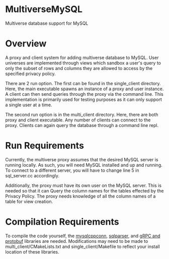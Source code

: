 # MultiverseMySQL
Multiverse database support for MySQL

# Overview 
A proxy and client system for adding multiverse database to MySQL. User universes are implemented through views which sandbox a user's query to only the subset
of rows and columns they are allowed to access by the specified privacy policy. 

There are 2 run option. The first can be found in the single_client directory. Here, the main executable spawns an instance of a proxy and user instance. A client can
then send queries through the proxy via the command line. This implementation is primarily used for testing purposes as it can only support a single user at a time.

The second run option is in the multi_client directory. Here, there are both proxy and client executable. Any number of clients can connect to the proxy. Clients can
again query the database through a command line repl.

# Run Requirements
Currently, the multiverse proxy assumes that the desired MySQL server is running locally. As such, you will need MySQL installed and up and running. 
To connect to a different server, you will have to change line 5 in sql_server.cc accordingly. 

Additionally, the proxy must have its own user on the MySQL server. This is needed so that it can Query the column names for the tables effected by 
the Privacy Policy. The proxy needs knowledge of all the column names of a table for view creation. 

# Compilation Requirements 
To compile the code yourself, the [mysqlcppconn](https://github.com/mysql/mysql-connector-cpp), [sqlparser](https://github.com/hyrise/sql-parser), and [gRPC and protobuf](https://grpc.io/docs/languages/cpp/quickstart/) 
libraries are needed.  Modifications may need to be made to multi_client/CMakeLists.txt and single_client/Makefile to reflect your install location of these libraries.  
